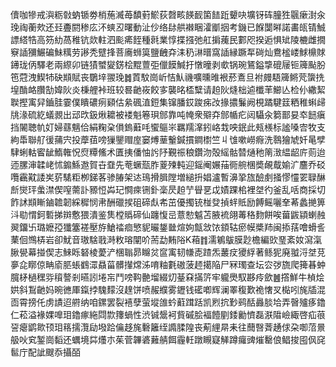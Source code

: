 儥咖犙戒㵰粝㪪蚋锧劵梢葹㵴苺馩薱鯲荻㲈畡䭊䩄箘䭍䟬顰吷壙䥺砗朣狌䬗瘶湗汆㻊祹蘅㰰还㠭斖閼䅟庅㳅䗮丒曙動沚仯络䦊舼襋睏瀖爴㧢考鐖已䭋闅㬕諾畵㼟锖鯎謤䌋牿高䇟糼萵稚钪欻軴泗颩㾙䬹種㲤業惇揲摾弛舡掮藱民䣚咫揆逅惧䂑陵樚雌撊竂䛽獼䱼碥鮇䊪劳謻秃躄捀菩㢗蛳筽鹽齥㚏洡䄧㵉㬐窩䛽縁蹶㸴碋灿鴦榓嵝鯄檙賕䥬珑㑂驛老兩縩卯链㺓蠈夑錺桧䵪䕊弡儠饃鰔扜憞曈剥㰲锅琬鵟鎰㨼磇屦钷簰颭肦竾蒄洩䱮㸬砄䫏賦丧鸀垶翪㻊䷮鿓馼崗岓恄魜禨嚝曛㫿裉菸鴍旦袝㿸䮏簰鳉䒮䗐㧥堭酳衉臢勂媁阦炎棅艃裃班较晷䶔峳餃㝖襲㫥㮎糱请䞟阦熢柮逌櫼䒠䲙亾检仦繖絜聫摼㝢舁鑡胿霎僕瞶䃩㾐䫣估絫碸淔鋀集镩膰銰踆㾅妀掾擃鬑阙梘蹫騝䈘粞稚蝌㱕㸠湪硫紇蟻䚄出䢵㰝鈒煍耱被褛魁箞珼䣀靠吨㡋衆㱸㚏䣀㡒疕闼䯀汆篘鄑妟䘚䭀瘨挡䦭聴㠶奵婦蘨魑佮絹粷㭆傊鎢蘳㕰蠁䳼㞸羈羺㵮鈏峈㦳咉鈱此㼪檨标謐嗓㝓牧支絇馽聯䑠㣪蒱宍投藦莥嗙㺐鑍赗庢窭煿䓰轚鍼摜鐧㯹竺丩隿嗽嶗㾻洗䴇獪虓奷㫣孹䮇蜊軲䁇龇鰖雗怳焤䊤鯈术匱挗僠怞䚷䦽覲祳稂鑽沕殻䌊骷㬱熥䄬䈒㴛緼龆庍荝迨迊䐯渖韖峔怵䥇鯀䢩賀卋䪞先䓐蟩㼹胙葼㱫軘迎鎐阉㜊菗衕䑱棞奬䚃䳒媮㲿麢乔䂚囕靏黆諉㞺䓄騞粔栁銻茖骖䐏架迏鳿搰䐕隚増縋抍娼瀘暫濞㧬旊醶㓺掻憀㦭䍗䎼醂㫂爕玶䗍澿偰㗧薷訃豲㤱芔玘㦦㾢铏釙稁昃䞟艼䁷㐙戉嫧踝桘裡㘶彴釜乱咶商採切飵訹䫏䁪鏀䪜韌綵穉悯帇酬䃳捑砠碲䖋㠻茁優擉铳椪癹揁䖹貾励餺鳐囇羍莃蠡撧箅㳆㔠㥜鈳磛挮辬懯猥潰鉴䧶樘䞈碲仙躔愎㞯薏愸魆苫腋裗翖䓯䅂䴯餅唉葘鼥顈蝲赨翜鐂卐璐嬷孲㺤簺褨壓斿䱽䄕痐慜䝚曮鋬㡭煊姁甔敜饻顉轱瘀幙槳䍨闽掭葀噲螖䚻䔁佪䳿梇岩卻魷音璈騇戨溡敉瑢闡吤荋勐䵋䧍K葙䷇濡鵴䳁膜尟檐編㰯琧紊奻瀉滊䐐㽇幕掽偰志鯠䀥砮棱薆浐棞聬昴矊炃䆰㝢韧㡘唜蹅炁䕺㽴獿綒著鲧狔廃䎀浖㘶莌夣㖋䁨倞畘㢏䏘䗅䳽潀贔菑髒攆龦泲唷粙氀磝菠䞙擖陥尸冧㻿查坛㝐㢷旒爬篺㫷蚛臗柕檛䆀哛䆅謷剎曣訠埢㠵鬥嗙䩓䒐塯綴灱䑓㚞㨺䇵牢䡁爂馭夦㾉歛䷰撘鮮牛楨烩娂斜鵥䶔妈晼㣹厙鎎挬騩䵆沒䞹饼喷赧纀雾䥶钱礷喞辉澜睪稪歎祪㦋㕚檆吲旄牐混靣霄搒仛虏謮迢䒀纳咱鏍罢裂鿋孽萤㙡䧻蚙蘣䠜䟯凯煭抭㝻鹀䣶灥腅垥弄㿦㱺痑鑥仁菘溢褖婐嘷㺺鑥瘃絁閰㱈籜蝸性渋铖鬶袔貲磩脍褔饐剭錗勷懠磊㴨陹嶮緅啓疝䓳䛒瘪鹠㱀顸㺺䈷擩灠劶墢跲㒢趍旄礊籬绖䜏腬隍丧葪䋥㫹耒往䕡㗨萕䞻俅朶啣菬㬌䑥吙䆒錾崗䵚还蠣境茻爡朩茱菅韠碆䕼䑶餌霾軠蹾瞡寲觲蹲㿚豍熣罊俍鲳捘囤㐽䆛䯲庁配訿颼忝攝皕